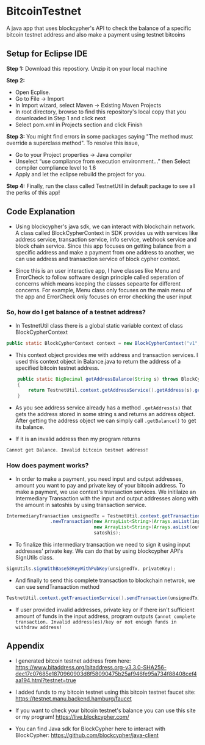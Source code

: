 # BitcoinTestnet
A java app that uses blockcypher's API to check the balance of a specific bitcoin testnet address and also make a payment using testnet bitcoins

## Setup for Eclipse IDE

**Step 1:** Download this repostiory. Unzip it on your local machine

**Step 2:** 
* Open Ecplise. 
* Go to File -> Import
* In Import wizard, select Maven -> Existing Maven Projects
* In root directory, browse to find this repository's local copy that you downloaded in Step 1 and click next
* Select pom.xml in Projects section and click Finish

**Step 3:** You might find errors in some packages saying "The method must override a superclass method". To resolve this issue, 
* Go to your Project properties -> Java compiler
* Unselect “use compliance from execution environment…” then Select compiler compliance level to 1.6
* Apply and let the eclipse rebuild the project for you.

**Step 4:** Finally, run the class called TestnetUtil in default package to see all the perks of this app!


## Code Explanation
* Using blockcypher's java sdk, we can interact with blockchain network. A class called BlockCypherContext in SDK provides us with services like address service, transaction service, info service, webhook service and block chain service. Since this app focuses on getting balance from a specific address and make a payment from one address to another, we can use address and transaction service of block cypher context.

* Since this is an user interactive app, I have classes like Menu and ErrorCheck to follow software design principle called seperation of concerns which means keeping the classes sepearte for different concerns. For example, Menu class only focuses on the main menu of the app and ErrorCheck only focuses on error checking the user input

### So, how do I get balance of a testnet address? 

* In TestnetUtil class there is a global static variable context of class BlockCypherContext
```java
public static BlockCypherContext context = new BlockCypherContext("v1", "btc", "test3", "f7e4206e12434e7491c674d44f6940db");
```
* This context object provides me with address and transaction services. I used this context object in Balance.java to return the address of a specified bitcoin testnet address.
```java
	public static BigDecimal getAddressBalance(String s) throws BlockCypherException
	{	
		return TestnetUtil.context.getAddressService().getAddress(s).getBalance();
	}
```
* As you see address service already has a method ```.getAddress(s)``` that gets the address stored in some string s and returns an address object. After getting the address object we can simply call ```.getBalance()``` to get its balance.

* If it is an invalid address then my program returns
```
Cannot get Balance. Invalid bitcoin testnet address!
```
### How does payment works?

* In order to make a payment, you need input and output addresses, amount you want to pay and private key of your bitcoin address. To make a payment, we use context's transaction services. We initilaize an Intermediary Transaction with the input and output addresses along with the amount in satoshis by using transaction service.
```java
IntermediaryTransaction unsignedTx = TestnetUtil.context.getTransactionService()
				.newTransaction(new ArrayList<String>(Arrays.asList(input)),
								new ArrayList<String>(Arrays.asList(output)),
								satoshis);
```
* To finalize this intermediary transaction we need to sign it using input addresses' private key. We can do that by using blockcypher API's SignUtils class.
```java
SignUtils.signWithBase58KeyWithPubKey(unsignedTx, privateKey);
```
* And finally to send this complete transaction to blockchain netwrok, we can use sendTransaction method
```java
TestnetUtil.context.getTransactionService().sendTransaction(unsignedTx);
``` 
* If user provided invalid addresses, private key or if there isn't sufficient amount of funds in the input address, program outputs
```Cannot complete transaction. Invalid address(es)/key or not enough funds in withdraw address!```

## Appendix

* I generated bitcoin testnet address from here:
<https://www.bitaddress.org/bitaddress.org-v3.3.0-SHA256-dec17c07685e1870960903d8f58090475b25af946fe95a734f88408cef4aa194.html?testnet=true>

* I added funds to my bitcoin testnet using this bitcoin testnet faucet site:
<https://testnet.manu.backend.hamburg/faucet>

* If you want to check your bitcoin testnet's balance you can use this site or my program!
<https://live.blockcypher.com/>

* You can find Java sdk for BlockCypher here to interact with BlockCypher:
<https://github.com/blockcypher/java-client>
